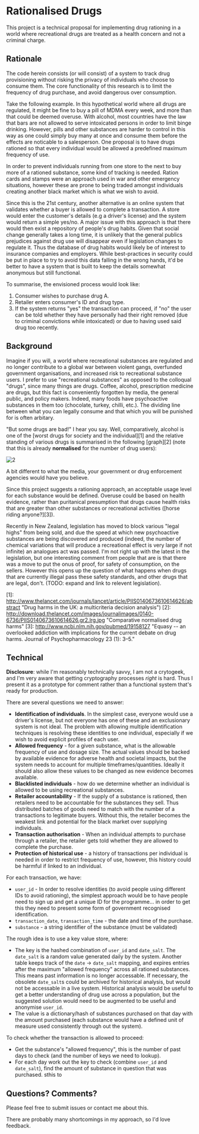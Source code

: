 Rationalised Drugs
==================

This project is a technical proposal for implementing drug rationing in a world where
recreational drugs are treated as a health concern and not a criminal charge.

## Rationale

The code herein consists (or will consist) of a system to track drug
provisioning without risking the privacy of individuals who choose to consume
them. The core functionality of this research is to limit the frequency of drug
purchase, and avoid dangerous over consumption.

Take the following example. In this hypothetical world where all drugs are
regulated, it might be fine to buy a pill of MDMA every week, and more than
that could be deemed overuse.  With alcohol, most countries have the law that
bars are not allowed to serve intoxicated persons in order to limit binge
drinking. However, pills and other substances are harder to control in this way
as one could simply buy many at once and consume them before the effects are
noticable to a salesperson. One proposal is to have drugs rationed so that every
individual would be allowed a predefined maximum frequency of use.

In order to prevent individuals running from one store to the next to buy more
of a rationed substance, some kind of tracking is needed. Ration cards and
stamps were an approach used in war and other emergency situations, however
these are prone to being traded amongst individuals creating another black
market which is what we wish to avoid.

Since this is the 21st century, another alternative is an online system that
validates whether a buyer is allowed to complete a transaction. A store would
enter the customer's details (e.g a driver's license) and the system would
return a simple yes/no. A major issue with this approach is that there would
then exist a repository of people's drug habits. Given that social change
generally takes a long time, it is unlikely that the general publics prejudices
against drug use will disappear even if legislation changes to regulate it.
Thus the database of drug habits would likely be of interest to insurance
companies and employers. While best-practices in security could be put in place
to try to avoid this data falling in the wrong hands, it'd be better to have
a system that is built to keep the details somewhat anonymous but still
functional. 

To summarise, the envisioned process would look like:

1. Consumer wishes to purchase drug A.
2. Retailer enters consumer's ID and drug type.
3. If the system returns "yes" the transaction can proceed, if "no" the user
can be told whether they have personally had their right removed (due to
criminal convictions while intoxicated) or due to having used said drug too
recently.

## Background

Imagine if you will, a world where recreational substances are regulated and no
longer contribute to a global war between violent gangs, overfunded government
organisations, and increased risk to recreational substance users. I prefer to use
"recreational substances" as opposed to the colloqual "drugs", since many things
are drugs. Coffee, alcohol, prescription medicine are drugs, but this fact
is conveniently forgotten by media, the general public, and policy makers.
Indeed, many foods have psychoactive substances in them too (chocolate, turkey,
chilli, etc.). The dividing line between what you can legally consume and that
which you will be punished for is often arbitary.

"But some drugs are bad!" I hear you say. Well, comparatively, alcohol is one
of the [worst drugs for society and the individual][1]
and the relative standing of various drugs is summarised in the following
[graph][2] (note that this is already **normalised** for the number of drug users):

![2](http://download.thelancet.com/images/journalimages/0140-6736/PIIS0140673610614626.gr2.lrg.jpg)

A bit different to what the media, your government or drug enforcement agencies
would have you believe.

Since this project suggests a rationing approach, an acceptable usage level for
each substance would be defined. Overuse could be based on health evidence,
rather than puritanical presumption that drugs cause health risks that are
greater than other substances or recreational activities ([horse riding anyone?][3]).

Recently in New Zealand, legislation has moved to block various "legal highs"
from being sold, and due the speed at which new psychoactive substances are
being discovered and produced (indeed, the number of chemical variations that
will produce a recreational effect is very large if not infinite) an analogues
act was passed. I'm not right up with the latest in the legislation, but one
interesting comment from people that are is that there was a move to put the
onus of proof, for safety of consumption, on the sellers. However this opens up
the question of what happens when drugs that are currently illegal pass these
safety standards, and other drugs that are legal, don't. (TODO: expand and link
to relevent legislation).

[1]: http://www.thelancet.com/journals/lancet/article/PIIS0140673610614626/abstract "Drug harms in the UK: a multicriteria decision analysis")
[2]: http://download.thelancet.com/images/journalimages/0140-6736/PIIS0140673610614626.gr2.lrg.jpg "Comparative normalised drug harms"
[3]: http://www.ncbi.nlm.nih.gov/pubmed/19158127 "Equasy -- an overlooked addiction with implications for the current debate on drug harms. Journal of Psychopharmacology 23 (1): 3–5."

## Technical

**Disclosure**: while I'm reasonably technically savvy, I am not a crytogeek, and
I'm very aware that getting cryptography processes _right_ is hard. Thus
I present it as a prototype for comment rather than a functional system that's
ready for production.

There are several questions we need to answer:

* **Identification of individuals**. In the simplest case, everyone would use
  a driver's license, but not everyone has one of these and an exclusionary
  system is not ideal. The problem with allowing multiple identification
  techniques is resolving these identities to one individual, especially if we
  wish to avoid explicit profiles of each user.
* **Allowed frequency** - for a given substance, what is the allowable
  frequency of use and dosage size. The actual values should be backed by
  available evidence for adverse health and societal impacts, but the system
  needs to account for multiple timeframes/quantities. Ideally it should also
  allow these values to be changed as new evidence becomes available.
* **Blacklisted individuals** - how do we determine whether an individual is
  allowed to be using recreational substances.
* **Retailer accountability** - If the supply of a substance is rationed, then retailers
  need to be accountable for the substances they sell. Thus distributed batches
  of goods need to match with the number of a transactions to legitimate
  buyers. Without this, the retailer becomes the weakest link and potential for
  the black market over supplying individuals.
* **Transaction authorisation** - When an individual attempts to purchase
  through a retailer, the retailer gets told whether they are allowed to
  complete the purchase.
* **Protection of historical use** - a history of transactions per individual
  is needed in order to restrict frequency of use, however, this history could
  be harmful if linked to an individual.

For each transaction, we have:

* `user_id` - In order to resolve identities (to avoid people using different IDs
  to avoid rationing), the simplest approach would be to have people need to
  sign up and get a unique ID for the programme... in order to get this they need
  to present some form of government recognised identification.
* `transaction_date`, `transaction_time` - the date and time of the purchase.
* `substance` - a string identifier of the substance (must be validated)

The rough idea is to use a key value store, where:

* The key is the hashed combination of `user_id` and `date_salt`. The `date_salt` is
  a random value generated daily by the system. Another table keeps track of
  the `date` -> `date_salt` mapping, and expires entries after the maximum
  "allowed frequency" across all rationed substances. This means past
  information is no longer accessable. If necessary, the obsolete `date_salt`s
  could be archived for historical analysis, but would not be accessable in
  a live system. Historical analysis would be useful to get a better
  understanding of drug use across a population, but the suggested solution
  would need to be augmented to be useful and anonymise `user_id`.
* The value is a dictionary/hash of substances purchased on that day with the
  amount purchased (each substance would have a defined unit of measure used
  consistently through out the system).

To check whether the transaction is allowed to proceed:

* Get the substance's "allowed frequency", this is the number of past days to
  check (and the number of keys we need to lookup).
* For each day work out the key to check (combine `user_id` and `date_salt`),
  find the amount of substance in question that was purchased. sthis to 

## Questions? Comments?

Please feel free to submit issues or contact me about this.

There are probably many shortcomings in my approach, so I'd love feedback.

